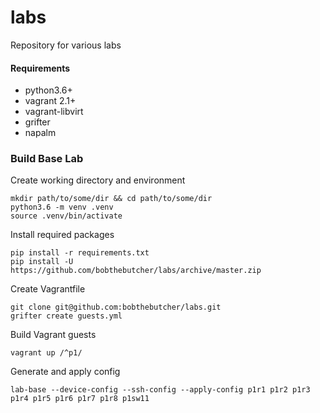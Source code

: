 # labs
Repository for various labs
#### Requirements
- python3.6+
- vagrant 2.1+
- vagrant-libvirt
- grifter
- napalm


### Build Base Lab

Create working directory and environment
``` 
mkdir path/to/some/dir && cd path/to/some/dir
python3.6 -m venv .venv
source .venv/bin/activate
```

Install required packages
```
pip install -r requirements.txt
pip install -U https://github.com/bobthebutcher/labs/archive/master.zip
```

Create Vagrantfile 
``` 
git clone git@github.com:bobthebutcher/labs.git
grifter create guests.yml
```

Build Vagrant guests
``` 
vagrant up /^p1/
```

Generate and apply config
``` 
lab-base --device-config --ssh-config --apply-config p1r1 p1r2 p1r3 p1r4 p1r5 p1r6 p1r7 p1r8 p1sw11
```